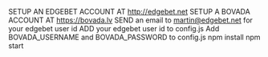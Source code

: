 SETUP AN EDGEBET ACCOUNT AT http://edgebet.net
SETUP A BOVADA ACCOUNT AT https://bovada.lv
SEND an email to martin@edgebet.net for your edgebet user id
ADD your edgebet user id to config.js
Add BOVADA_USERNAME and BOVADA_PASSWORD to config.js
npm install
npm start
